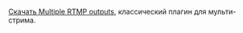 [Скачать Multiple RTMP outputs](https://obsproject.com/forum/resources/multiple-rtmp-outputs-plugin.964/), классический плагин для мульти-стрима.
